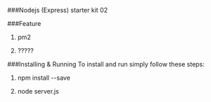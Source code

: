 ###Nodejs (Express) starter kit 02

###Feature
1.  pm2

2.  ?????

###Installing & Running
To install and run simply follow these steps:
1.  npm install --save

2.  node server.js
